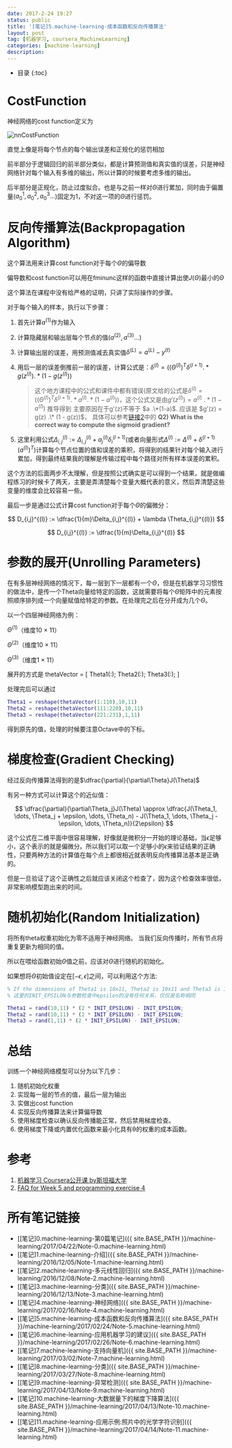 ```yaml
---
date: 2017-2-24 19:27
status: public
title: '[笔记]5.machine-learning-成本函数和反向传播算法'
layout: post
tag: [机器学习, coursera_MachineLearning]
categories: [machine-learning]
description: 
---
```


* 目录
{:toc}

# CostFunction

神经网络的cost function定义为

![nnCostFunction](http://7xrop1.com1.z0.glb.clouddn.com/others/machine-learning/nnCostFunction.png)


直觉上像是将每个节点的每个输出误差和正规化的惩罚相加

前半部分于逻辑回归的前半部分类似，都是计算预测值和真实值的误差，只是神经网络针对每个输入有多维的输出，所以计算的时候要考虑多维的输出。

后半部分是正规化，防止过度拟合。也是与之前一样对$\Theta$进行累加，同时由于偏置量($a_0^1, a_0^2, a_0^3...$)固定为1，不对这一项的$\Theta$进行惩罚。

# 反向传播算法(Backpropagation Algorithm)

这个算法用来计算cost function对于每个$\Theta$的偏导数

偏导数和cost function可以用在fminunc这样的函数中直接计算出使$J(\Theta)$最小的$\Theta$

这个算法在课程中没有给严格的证明，只讲了实际操作的步骤。

对于每个输入的样本，执行以下步骤：
1. 首先计算$a^{(1)}$作为输入
2. 计算隐藏层和输出层每个节点的值$(a^{(2)}, a^{(3)}... )$
3. 计算输出层的误差，用预测值减去真实值$\delta^{(L)} = a^{(L)} - y^{(t)}$
4. 用后一层的误差倒推前一层的误差，计算公式是：$\delta^{(l)} = ((\Theta^{(l)})^T \delta^{(l+1)} .* g(z^{(l)}) .* (1 - g(z^{(l)}))$

    > 这个地方课程中的公式和课件中都有错误(原文给的公式是$\delta^{(l)} = ((\Theta^{(l)})^T \delta^{(l+1)} .* a^{(l)} .* (1 - a^{(l)})$)，这个公式又是由$g'(z^{(l)}) = a^{(l)}\ .* (1 - a^{(l)})$ 推导得到
    主要原因在于g'(z)不等于 $a .\*(1-a)$. 应该是 $g'(z) = g(z) .\* (1 - g(z))$， 具体可以参考[链接2](https://www.coursera.org/learn/machine-learning/discussions/weeks/5/threads/ag_zHUGDEeaXnBKVQldqyw)中的 **Q2) What is the correct way to compute the sigmoid gradient?**
5. 这里利用公式$\Delta_{i,j}^{(l)} := \Delta^{(l)}_{i,j} + a_j^{(l)} \delta_i^{(l+1)}$(或者向量形式$\Delta^{(l)} := \Delta^{(l)} + \delta^{(l+1)}(a^{(l)})^T$)计算每个节点位置的值和误差的乘积，将得到的结果针对每个输入进行累加，得到最终结果我的理解是传输过程中每个路径对所有样本误差的累积。

这个方法的后面两步不太理解，但是按照公式确实是可以得到一个结果，就是做编程练习的时候卡了两天，主要是弄清楚每个变量大概代表的意义，然后弄清楚这些变量的维度会比较容易一些。

最后一步是通过公式计算cost function对于每个$\Theta$的偏微分：

$$
D_{i,j}^{(l)} := \dfrac{1}{m}\Delta_{i,j}^{(l)} + \lambda \Theta_{i,j}^{(l)})
$$

$$
D_{i,j}^{(l)} := \dfrac{1}{m}\Delta_{i,j}^{(l)}
$$

# 参数的展开(Unrolling Parameters)

在有多层神经网络的情况下，每一层到下一层都有一个$\Theta$，但是在机器学习习惯性的做法中，是传一个Theta向量给特定的函数，这就需要将每个$\Theta$矩阵中的元素按照顺序排列成一个向量赋值给特定的参数。在处理完之后在分开成为几个$\Theta$。

以一个四层神经网络为例：

$\Theta^{(1)}$（维度10 × 11）

$\Theta^{(2)}$（维度10 × 11）

$\Theta^{(3)}$（维度1 × 11）

展开的方式是 thetaVector = [ Theta1(:); Theta2(:); Theta3(:); ]

处理完后可以通过

``` m
Theta1 = reshape(thetaVector(1:110),10,11)
Theta2 = reshape(thetaVector(111:220),10,11)
Theta3 = reshape(thetaVector(221:231),1,11)
```

得到原先的值，处理的时候要注意Octave中的下标。

# 梯度检查(Gradient Checking)

经过反向传播算法得到的是$\dfrac{\partial}{\partial\Theta}J(\Theta)$

有另一种方式可以计算这个的近似值：

$$
\dfrac{\partial}{\partial\Theta_j}J(\Theta) \approx \dfrac{J(\Theta_1, \dots, \Theta_j + \epsilon, \dots, \Theta_n) - J(\Theta_1, \dots, \Theta_j - \epsilon, \dots, \Theta_n)}{2\epsilon}
$$

这个公式在二维平面中很容易理解，好像就是微积分一开始的理论基础，当$\epsilon$足够小，这个表示的就是偏微分。所以我们可以取一个足够小的$\epsilon$来验证结果的正确性，只要两种方法的计算值在每个点上都很相近就表明反向传播算法基本是正确的。

但是一旦验证了这个正确性之后就应该关闭这个检查了，因为这个检查效率很低，非常影响模型跑出来的时间。

# 随机初始化(Random Initialization)

将所有theta权重初始化为零不适用于神经网络。 当我们反向传播时，所有节点将重复更新为相同的值。

所以在喂给函数初始$\Theta$值之前，应该对$\Theta$进行随机的初始化。

如果想将$\Theta$初始值设定在$[-\epsilon,\epsilon]$之间，可以利用这个方法:

``` matlab
% If the dimensions of Theta1 is 10x11, Theta2 is 10x11 and Theta3 is 1x11.
% 这里的INIT_EPSILON与参数检查中epsilon的没有任何关系，仅仅是名称相同

Theta1 = rand(10,11) * (2 * INIT_EPSILON) - INIT_EPSILON;
Theta2 = rand(10,11) * (2 * INIT_EPSILON) - INIT_EPSILON;
Theta3 = rand(1,11) * (2 * INIT_EPSILON) - INIT_EPSILON;
```

# 总结

训练一个神经网络模型可以分为以下几步：
1. 随机初始化权重
2. 实现每一层的节点的值，最后一层为输出
3. 实做出cost function
4. 实现反向传播算法来计算偏导数
5. 使用梯度检查以确认反向传播能正常，然后禁用梯度检查。
6. 使用梯度下降或内置优化函数来最小化具有θ的权重的成本函数。

# 参考

1. [机器学习 Coursera公开课 by斯坦福大学](https://www.coursera.org/learn/machine-learning/home)
2. [FAQ for Week 5 and programming exercise 4](https://www.coursera.org/learn/machine-learning/discussions/weeks/5/threads/ag_zHUGDEeaXnBKVQldqyw)


# 所有笔记链接

- [[笔记]0.machine-learning-第0篇笔记]({{ site.BASE_PATH }}/machine-learning/2017/04/22/Note-0.machine-learning.html)
- [[笔记]1.machine-learning-介绍]({{ site.BASE_PATH }}/machine-learning/2016/12/05/Note-1.machine-learning.html)
- [[笔记]2.machine-learning-多元线性回归]({{ site.BASE_PATH }}/machine-learning/2016/12/08/Note-2.machine-learning.html)
- [[笔记]3.machine-learning-分类]({{ site.BASE_PATH }}/machine-learning/2016/12/13/Note-3.machine-learning.html)
- [[笔记]4.machine-learning-神经网络]({{ site.BASE_PATH }}/machine-learning/2017/02/16/Note-4.machine-learning.html)
- [[笔记]5.machine-learning-成本函数和反向传播算法]({{ site.BASE_PATH }}/machine-learning/2017/02/24/Note-5.machine-learning.html)
- [[笔记]6.machine-learning-应用机器学习的建议]({{ site.BASE_PATH }}/machine-learning/2017/02/26/Note-6.machine-learning.html)
- [[笔记]7.machine-learning-支持向量机]({{ site.BASE_PATH }}/machine-learning/2017/03/02/Note-7.machine-learning.html)
- [[笔记]8.machine-learning-分类]({{ site.BASE_PATH }}/machine-learning/2017/03/27/Note-8.machine-learning.html)
- [[笔记]9.machine-learning-异常检测]({{ site.BASE_PATH }}/machine-learning/2017/04/13/Note-9.machine-learning.html)
- [[笔记]10.machine-learning-大数据量下的梯度下降算法]({{ site.BASE_PATH }}/machine-learning/2017/04/13/Note-10.machine-learning.html)
- [[笔记]11.machine-learning-应用示例:照片中的光学字符识别]({{ site.BASE_PATH }}/machine-learning/2017/04/14/Note-11.machine-learning.html)
